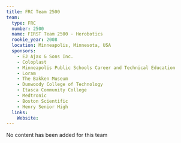 ```yaml
---
title: FRC Team 2500
team:
  type: FRC
  number: 2500
  name: FIRST Team 2500 - Herobotics
  rookie_year: 2008
  location: Minneapolis, Minnesota, USA
  sponsors:
    - EJ Ajax & Sons Inc.
    - Coloplast
    - Minneapolis Public Schools Career and Technical Education
    - Loram
    - The Bakken Museum
    - Dunwoody College of Technology
    - Itasca Community College
    - Medtronic
    - Boston Scientific
    - Henry Senior High
  links:
    Website: 
---
```

No content has been added for this team